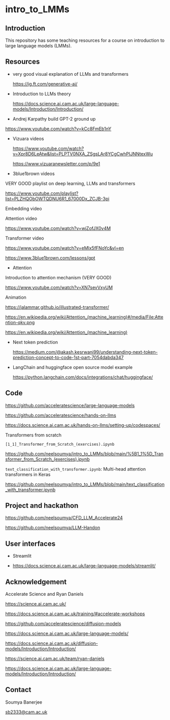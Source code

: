 # intro_to_LMMs

## Introduction

This repository has some teaching resources for a course on introduction to large language models (LMMs). 


## Resources

* very good visual explanation of LLMs and transformers

  https://ig.ft.com/generative-ai/

* Introduction to LLMs theory

  https://docs.science.ai.cam.ac.uk/large-language-models/Introduction/Introduction/

* Andrej Karpathy build GPT-2 ground up

https://www.youtube.com/watch?v=kCc8FmEb1nY

* Vizuara videos

  https://www.youtube.com/watch?v=Xpr8D6LeAtw&list=PLPTV0NXA_ZSgsLAr8YCgCwhPIJNNtexWu

  https://www.vizuaranewsletter.com/p/9e1

* 3blue1brown videos

VERY GOOD playlist on deep learning, LLMs and transformers

https://www.youtube.com/playlist?list=PLZHQObOWTQDNU6R1_67000Dx_ZCJB-3pi

Embedding video

Attention video

https://www.youtube.com/watch?v=wjZofJX0v4M

  Transformer video

https://www.youtube.com/watch?v=eMlx5fFNoYc&vl=en

https://www.3blue1brown.com/lessons/gpt


* Attention	

Introduction to attention mechanism (VERY GOOD)

https://www.youtube.com/watch?v=XN7sevVxyUM

Animation

https://jalammar.github.io/illustrated-transformer/

https://en.wikipedia.org/wiki/Attention_(machine_learning)#/media/File:Attention-qkv.png

https://en.wikipedia.org/wiki/Attention_(machine_learning)

* Next token prediction

  https://medium.com/@akash.kesrwani99/understanding-next-token-prediction-concept-to-code-1st-part-7054dabda347

* LangChain and huggingface open source model example

  https://python.langchain.com/docs/integrations/chat/huggingface/

## Code

https://github.com/acceleratescience/large-language-models

https://github.com/acceleratescience/hands-on-llms

https://docs.science.ai.cam.ac.uk/hands-on-llms/setting-up/codespaces/

Transformers from scratch

`[1_1]_Transformer_from_Scratch_(exercises).ipynb`

https://github.com/neelsoumya/intro_to_LMMs/blob/main/%5B1_1%5D_Transformer_from_Scratch_(exercises).ipynb

`text_classification_with_transformer.ipynb`: Multi-head attention transformers in Keras

https://github.com/neelsoumya/intro_to_LMMs/blob/main/text_classification_with_transformer.ipynb

## Project and hackathon

https://github.com/neelsoumya/CFD_LLM_Accelerate24

https://github.com/neelsoumya/LLM-Handon


## User interfaces

* Streamlit

* https://docs.science.ai.cam.ac.uk/large-language-models/streamlit/



## Acknowledgement

Accelerate Science and Ryan Daniels

https://science.ai.cam.ac.uk/

https://docs.science.ai.cam.ac.uk/training/#accelerate-workshops

https://github.com/acceleratescience/diffusion-models

https://docs.science.ai.cam.ac.uk/large-language-models/

https://docs.science.ai.cam.ac.uk/diffusion-models/Introduction/Introduction/

https://science.ai.cam.ac.uk/team/ryan-daniels

https://docs.science.ai.cam.ac.uk/large-language-models/Introduction/Introduction/


## Contact

Soumya Banerjee

sb2333@cam.ac.uk


